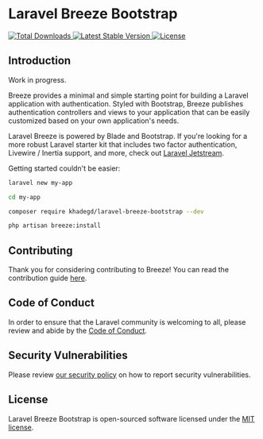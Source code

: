 # Laravel Breeze Bootstrap

<a href="https://packagist.org/packages/khadegd/laravel-breeze-bootstrap">
    <img src="https://img.shields.io/packagist/dt/khadegd/laravel-breeze-bootstrap" alt="Total Downloads">
</a>
<a href="https://packagist.org/packages/khadegd/laravel-breeze-bootstrap">
    <img src="https://img.shields.io/packagist/v/khadegd/laravel-breeze-bootstrap" alt="Latest Stable Version">
</a>
<a href="https://packagist.org/packages/khadegd/laravel-breeze-bootstrap">
    <img src="https://img.shields.io/packagist/l/khadegd/laravel-breeze-bootstrap" alt="License">
</a>

## Introduction
Work in progress.

Breeze provides a minimal and simple starting point for building a Laravel application with authentication. Styled with Bootstrap, Breeze publishes authentication controllers and views to your application that can be easily customized based on your own application's needs.

Laravel Breeze is powered by Blade and Bootstrap. If you're looking for a more robust Laravel starter kit that includes two factor authentication, Livewire / Inertia support, and more, check out [Laravel Jetstream](https://jetstream.laravel.com).

Getting started couldn't be easier:

```bash
laravel new my-app

cd my-app

composer require khadegd/laravel-breeze-bootstrap --dev

php artisan breeze:install
```

## Contributing

Thank you for considering contributing to Breeze! You can read the contribution guide [here](.github/CONTRIBUTING.md).

## Code of Conduct

In order to ensure that the Laravel community is welcoming to all, please review and abide by the [Code of Conduct](https://laravel.com/docs/contributions#code-of-conduct).

## Security Vulnerabilities

Please review [our security policy](https://github.com/laravel/breeze/security/policy) on how to report security vulnerabilities.

## License

Laravel Breeze Bootstrap is open-sourced software licensed under the [MIT license](LICENSE.md).
